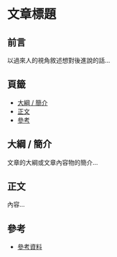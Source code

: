 文章標題
=======


## 前言


以過來人的視角敘述想對後進說的話...



## 頁籤


* [大綱 / 簡介](#大綱--簡介)
* [正文](#正文)
* [參考](#參考)



## 大綱 / 簡介


文章的大綱或文章內容物的簡介...



## 正文


內容...



## 參考


* [參考資料](//bwaycer.github.io)

